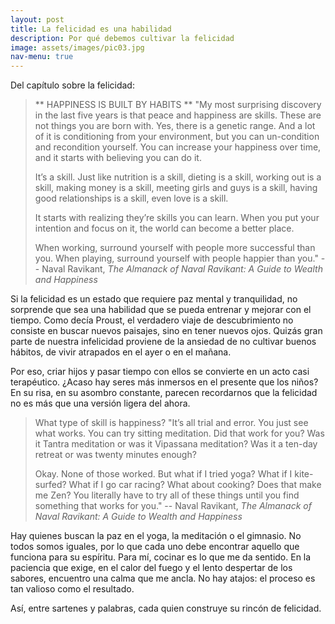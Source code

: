 ```yaml
---
layout: post
title: La felicidad es una habilidad 
description: Por qué debemos cultivar la felicidad
image: assets/images/pic03.jpg
nav-menu: true
---
```


Del capítulo sobre la felicidad:

> ** HAPPINESS IS BUILT BY HABITS **
> "My most surprising discovery in the last five years is that peace and happiness are skills. These are not things you are born with. Yes, there is a genetic range. And a lot of it is conditioning from your environment, but you can un-condition and recondition yourself.
> You can increase your happiness over time, and it starts with believing you can do it.
> 
> It’s a skill. Just like nutrition is a skill, dieting is a skill, working out is a skill, making money is a skill, meeting girls and guys is a skill, having good relationships is a skill, even love is a skill.
> 
> It starts with realizing they’re skills you can learn. When you put your intention and focus on it, the world can become a better place.
> 
> When working, surround yourself with people more successful than you. When playing, surround yourself with people happier than you."
> -- Naval Ravikant, *The Almanack of Naval Ravikant: A Guide to Wealth and Happiness*

Si la felicidad es un estado que requiere paz mental y tranquilidad, no sorprende que sea una habilidad que se pueda entrenar y mejorar con el tiempo. Como decía Proust, el verdadero viaje de descubrimiento no consiste en buscar nuevos paisajes, sino en tener nuevos ojos. Quizás gran parte de nuestra infelicidad proviene de la ansiedad de no cultivar buenos hábitos, de vivir atrapados en el ayer o en el mañana.

Por eso, criar hijos y pasar tiempo con ellos se convierte en un acto casi terapéutico. ¿Acaso hay seres más inmersos en el presente que los niños? En su risa, en su asombro constante, parecen recordarnos que la felicidad no es más que una versión ligera del ahora.

> What type of skill is happiness?
> "It’s all trial and error. You just see what works. You can try sitting meditation. Did that work for you? Was it Tantra meditation or was it Vipassana meditation? Was it a ten-day retreat or was twenty minutes enough?
> 
> Okay. None of those worked. But what if I tried yoga? What if I kite-surfed? What if I go car racing? What about cooking? Does that make me Zen? You literally have to try all of these things until you find something that works for you."
> -- Naval Ravikant, *The Almanack of Naval Ravikant: A Guide to Wealth and Happiness*

Hay quienes buscan la paz en el yoga, la meditación o el gimnasio. No todos somos iguales, por lo que cada uno debe encontrar aquello que funciona para su espíritu. Para mí, cocinar es lo que me da sentido. En la paciencia que exige, en el calor del fuego y el lento despertar de los sabores, encuentro una calma que me ancla. No hay atajos: el proceso es tan valioso como el resultado.

Así, entre sartenes y palabras, cada quien construye su rincón de felicidad.
